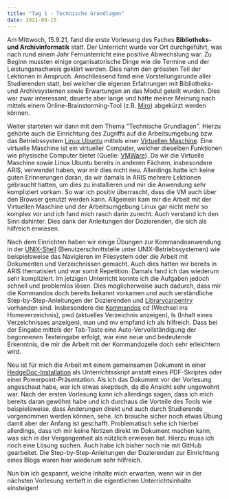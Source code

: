 ```yaml
---
title: "Tag 1 - Technische Grundlagen"
date: 2021-09-15
---
```

Am Mittwoch, 15.9.21, fand die erste Vorlesung des Faches **Bibliotheks- und Archivinformatik** statt. Der Unterricht wurde vor Ort durchgeführt, was nach rund einem Jahr Fernunterricht eine positive Abwechslung war. Zu Beginn mussten einige organisatorische Dinge wie die Termine und der Leistungsnachweis geklärt werden. Dies nahm den grössten Teil der Lektionen in Anspruch. Anschliessend fand eine Vorstellungsrunde aller Studierenden statt, bei welcher die eigenen Erfahrungen mit Bibliotheks- und Archivsystemen sowie Erwartungen an das Modul geteilt wurden. Dies war zwar interessant, dauerte aber lange und hätte meiner Meinung nach mittels einem Online-Brainstorming-Tool (z.B. [Miro](https://miro.com/)) abgekürzt werden können.

Weiter starteten wir dann mit dem Thema "Technische Grundlagen". Hierzu gehörte auch die Einrichtung des Zugriffs auf die Arbeitsumgebung bzw. das Betriebssystem [Linux Ubuntu](https://de.wikipedia.org/wiki/Ubuntu) mittels einer [Virtuellen Maschine](https://de.wikipedia.org/wiki/Virtuelle_Maschine). Eine virtuelle Maschine ist ein virtueller Computer, welcher dieselben Funktionen wie physische Computer  bietet (Quelle: [VMWare](https://www.vmware.com/de/topics/glossary/content/virtual-machine.html)). Da wir die Virtuelle Maschine sowie Linux Ubuntu bereits in anderen Fächern, insbesondere ARIS, verwendet haben, war mir dies nicht neu. Allerdings hatte ich keine guten Erinnerungen daran, da wir damals in ARIS mehrere Lektionen gebraucht hatten, um dies zu installieren und mir die Anwendung sehr kompliziert vorkam. So war ich positiv überrascht, dass die VM auch über den Browser genutzt werden kann. Allgemein kam mir die Arbeit mit der Virtuellen Maschine und der Arbeitsumgebung Linux gar nicht mehr so komplex vor und ich fand mich rasch darin zurecht. Auch verstand ich den Sinn dahinter. Dies dank der Anleitungen der Dozierenden, die sich als hilfreich erwiesen.

Nach dem Einrichten haben wir einige Übungen zur Kommandoanwendung in der [UNIX-Shell](https://de.wikipedia.org/wiki/Unix-Shell) (Benutzerschnittstelle unter UNIX-Betriebssystemen) wie beispielsweise das Navigieren im Filesystem oder die Arbeit mit Dokumenten und Verzeichnissen gemacht. Auch dies hatten wir bereits in ARIS thematisiert und war somit Repetition. Damals fand ich das wiederum sehr kompliziert. Im jetzigen Unterricht konnte ich die Aufgaben jedoch schnell und problemlos lösen. Dies möglicherweise auch dadurch, dass mir die Kommandos doch bereits bekannt vorkamen und auch verständliche Step-by-Step-Anleitungen der Dozierenden und [Librarycarpentry](https://librarycarpentry.org/) vorhanden sind. Insbesondere die [Kommandos](https://librarycarpentry.org/lc-shell/reference.html) cd (Wechsel ins Homeverzeichnis), pwd (aktuelles Verzeichnis anzeigen), ls (Inhalt eines Verzeichnisses anzeigen), man und mv empfand ich als hilfreich. Dass bei der Eingabe mittels der Tab-Taste eine Auto-Vervollständigung der begonnenen Texteingabe erfolgt, war eine neue und bedeutende Erkenntnis, die mir die Arbeit mit der Kommandozeile doch sehr erleichtern wird.

Neu ist für mich die Arbeit mit einem gemeinsamen Dokument in einer [HedgeDoc-Installation](https://pad.gwdg.de/) als Unterrichtsskript anstatt eines PDF-Skriptes oder einer Powerpoint-Präsentation. Als ich das Dokument vor der Vorlesung angeschaut habe, war ich etwas skeptisch, da die Ansicht sehr ungewohnt war. Nach der ersten Vorlesung kann ich allerdings sagen, dass ich mich bereits daran gewöhnt habe und ich durchaus die Vorteile des Tools wie beispielsweise, dass Änderungen direkt und auch durch Studierende vorgenommen werden können, sehe. Ich brauche sicher noch etwas Übung damit aber der Anfang ist geschafft. Problematisch sehe ich hierbei allerdings, dass ich mir keine Notizen direkt im Dokument machen kann, was sich in der Vergangenheit als nützlich erwiesen hat. Hierzu muss ich noch eine Lösung suchen. Auch habe ich bisher noch nie mit GitHub gearbeitet. Die Step-by-Step-Anleitungen der Dozierenden zur Einrichtung eines Blogs waren hier wiederum sehr hilfreich.

Nun bin ich gespannt, welche Inhalte mich erwarten, wenn wir in der nächsten Vorlesung vertieft in die eigentlichen Unterrichtsinhalte einsteigen!

